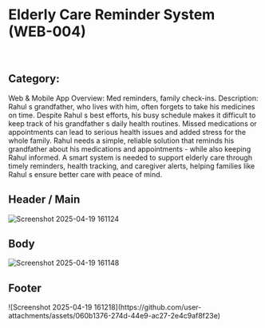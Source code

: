 <h1>Elderly Care Reminder System (WEB-004)</h1>
<br>
<h2>Category:</h2>
Web & Mobile App
Overview: Med reminders, family check-ins.
Description: Rahul s grandfather, who lives with him, often forgets to take his medicines on time. Despite
Rahul s best efforts, his busy schedule makes it difficult to keep track of his grandfather s daily health
routines. Missed medications or appointments can lead to serious health issues and added stress for the
whole family. Rahul needs a simple, reliable solution that reminds his grandfather about his medications and
appointments - while also keeping Rahul informed. A smart system is needed to support elderly care through
timely reminders, health tracking, and caregiver alerts, helping families like Rahul s ensure better care with
peace of mind.


<h2>Header / Main</h2>

![Screenshot 2025-04-19 161124](https://github.com/user-attachments/assets/859ac7dd-c155-4ac5-ba7e-a48fe5b7130b)

<h2>Body</h2>


![Screenshot 2025-04-19 161148](https://github.com/user-attachments/assets/bcb33b45-c22d-4f3a-919e-1d16c78e85e1)

<h2>Footer</h2>
![Screenshot 2025-04-19 161218](https://github.com/user-attachments/assets/060b1376-274d-44e9-ac27-2e4c9af8f23e)


